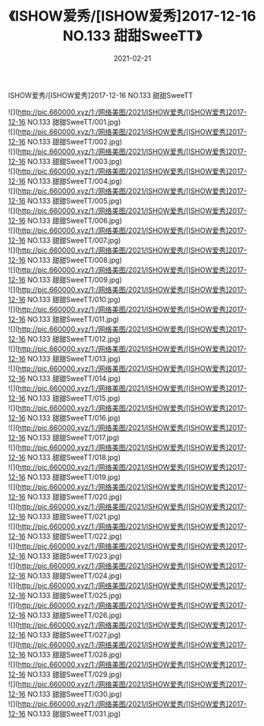 ﻿---
layout: post
title:  《ISHOW爱秀/[ISHOW爱秀]2017-12-16 NO.133 甜甜SweeTT》
date:   2021-02-21
img: http://pic.660000.xyz/1:/网络美图/2021/ISHOW爱秀/[ISHOW爱秀]2017-12-16 NO.133 甜甜SweeTT/000.jpg
categories: [美女, 清纯, 唯美]
---

ISHOW爱秀/[ISHOW爱秀]2017-12-16 NO.133 甜甜SweeTT

 ![](http://pic.660000.xyz/1:/网络美图/2021/ISHOW爱秀/[ISHOW爱秀]2017-12-16 NO.133 甜甜SweeTT/001.jpg) <br>![](http://pic.660000.xyz/1:/网络美图/2021/ISHOW爱秀/[ISHOW爱秀]2017-12-16 NO.133 甜甜SweeTT/002.jpg) <br>![](http://pic.660000.xyz/1:/网络美图/2021/ISHOW爱秀/[ISHOW爱秀]2017-12-16 NO.133 甜甜SweeTT/003.jpg) <br>![](http://pic.660000.xyz/1:/网络美图/2021/ISHOW爱秀/[ISHOW爱秀]2017-12-16 NO.133 甜甜SweeTT/004.jpg) <br>![](http://pic.660000.xyz/1:/网络美图/2021/ISHOW爱秀/[ISHOW爱秀]2017-12-16 NO.133 甜甜SweeTT/005.jpg) <br>![](http://pic.660000.xyz/1:/网络美图/2021/ISHOW爱秀/[ISHOW爱秀]2017-12-16 NO.133 甜甜SweeTT/006.jpg) <br>![](http://pic.660000.xyz/1:/网络美图/2021/ISHOW爱秀/[ISHOW爱秀]2017-12-16 NO.133 甜甜SweeTT/007.jpg) <br>![](http://pic.660000.xyz/1:/网络美图/2021/ISHOW爱秀/[ISHOW爱秀]2017-12-16 NO.133 甜甜SweeTT/008.jpg) <br>![](http://pic.660000.xyz/1:/网络美图/2021/ISHOW爱秀/[ISHOW爱秀]2017-12-16 NO.133 甜甜SweeTT/009.jpg) <br>![](http://pic.660000.xyz/1:/网络美图/2021/ISHOW爱秀/[ISHOW爱秀]2017-12-16 NO.133 甜甜SweeTT/010.jpg) <br>![](http://pic.660000.xyz/1:/网络美图/2021/ISHOW爱秀/[ISHOW爱秀]2017-12-16 NO.133 甜甜SweeTT/011.jpg) <br>![](http://pic.660000.xyz/1:/网络美图/2021/ISHOW爱秀/[ISHOW爱秀]2017-12-16 NO.133 甜甜SweeTT/012.jpg) <br>![](http://pic.660000.xyz/1:/网络美图/2021/ISHOW爱秀/[ISHOW爱秀]2017-12-16 NO.133 甜甜SweeTT/013.jpg) <br>![](http://pic.660000.xyz/1:/网络美图/2021/ISHOW爱秀/[ISHOW爱秀]2017-12-16 NO.133 甜甜SweeTT/014.jpg) <br>![](http://pic.660000.xyz/1:/网络美图/2021/ISHOW爱秀/[ISHOW爱秀]2017-12-16 NO.133 甜甜SweeTT/015.jpg) <br>![](http://pic.660000.xyz/1:/网络美图/2021/ISHOW爱秀/[ISHOW爱秀]2017-12-16 NO.133 甜甜SweeTT/016.jpg) <br>![](http://pic.660000.xyz/1:/网络美图/2021/ISHOW爱秀/[ISHOW爱秀]2017-12-16 NO.133 甜甜SweeTT/017.jpg) <br>![](http://pic.660000.xyz/1:/网络美图/2021/ISHOW爱秀/[ISHOW爱秀]2017-12-16 NO.133 甜甜SweeTT/018.jpg) <br>![](http://pic.660000.xyz/1:/网络美图/2021/ISHOW爱秀/[ISHOW爱秀]2017-12-16 NO.133 甜甜SweeTT/019.jpg) <br>![](http://pic.660000.xyz/1:/网络美图/2021/ISHOW爱秀/[ISHOW爱秀]2017-12-16 NO.133 甜甜SweeTT/020.jpg) <br>![](http://pic.660000.xyz/1:/网络美图/2021/ISHOW爱秀/[ISHOW爱秀]2017-12-16 NO.133 甜甜SweeTT/021.jpg) <br>![](http://pic.660000.xyz/1:/网络美图/2021/ISHOW爱秀/[ISHOW爱秀]2017-12-16 NO.133 甜甜SweeTT/022.jpg) <br>![](http://pic.660000.xyz/1:/网络美图/2021/ISHOW爱秀/[ISHOW爱秀]2017-12-16 NO.133 甜甜SweeTT/023.jpg) <br>![](http://pic.660000.xyz/1:/网络美图/2021/ISHOW爱秀/[ISHOW爱秀]2017-12-16 NO.133 甜甜SweeTT/024.jpg) <br>![](http://pic.660000.xyz/1:/网络美图/2021/ISHOW爱秀/[ISHOW爱秀]2017-12-16 NO.133 甜甜SweeTT/025.jpg) <br>![](http://pic.660000.xyz/1:/网络美图/2021/ISHOW爱秀/[ISHOW爱秀]2017-12-16 NO.133 甜甜SweeTT/026.jpg) <br>![](http://pic.660000.xyz/1:/网络美图/2021/ISHOW爱秀/[ISHOW爱秀]2017-12-16 NO.133 甜甜SweeTT/027.jpg) <br>![](http://pic.660000.xyz/1:/网络美图/2021/ISHOW爱秀/[ISHOW爱秀]2017-12-16 NO.133 甜甜SweeTT/028.jpg) <br>![](http://pic.660000.xyz/1:/网络美图/2021/ISHOW爱秀/[ISHOW爱秀]2017-12-16 NO.133 甜甜SweeTT/029.jpg) <br>![](http://pic.660000.xyz/1:/网络美图/2021/ISHOW爱秀/[ISHOW爱秀]2017-12-16 NO.133 甜甜SweeTT/030.jpg) <br>![](http://pic.660000.xyz/1:/网络美图/2021/ISHOW爱秀/[ISHOW爱秀]2017-12-16 NO.133 甜甜SweeTT/031.jpg) <br>